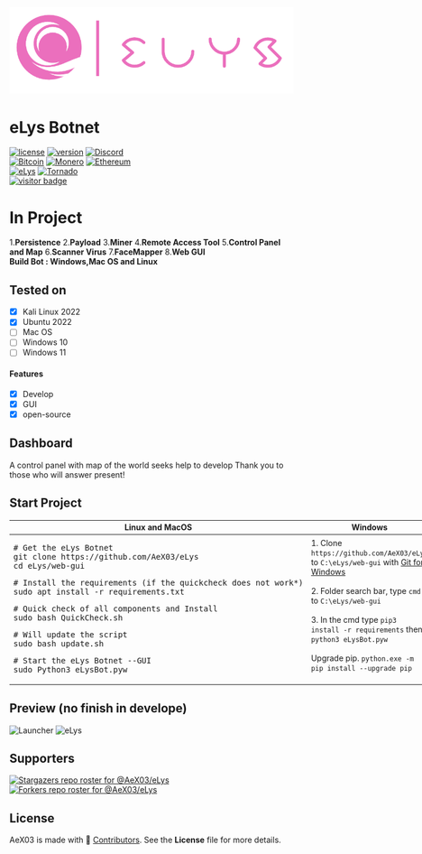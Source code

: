 ![Banner](https://github.com/AeX03/eLys/blob/main/web-gui/BuilderBoter/assets/images/logo/eLysC.png)
# eLys Botnet
[![license](https://img.shields.io/badge/license-MIT-brightgreen.svg)](https://github.com/AeX03/eLys)
[![version](https://img.shields.io/badge/version-2.0-blue.svg)](https://github.com/AeX03/eLys)
[![Discord](https://img.shields.io/discord/979349329909264414?label=Discord&logo=Discord)](http://discord.gg/xpaxKBEx9t)
<br>
[![Bitcoin](https://img.shields.io/badge/Bitcoin-accepted%20payment-red)](https://img.shields.io/badge/-bc1qsa9hpku5un9uksf8eg6u6qrukyyvddu07e8kmj-lightgrey)
[![Monero](https://img.shields.io/badge/Monero-accepted%20payment-orange)](https://img.shields.io/badge/-8Bo121p2BE8YLN6RoXfggi5Vtjqn5TCvgChopRRRczKtgXLbbWyz6mfMXhteKa7MpJRuxiUtxTmZFZiD8upBL4PsLSf9BPQ-lightgrey)
[![Ethereum](https://img.shields.io/badge/Ethereum-accepted%20payment-blue)](https://img.shields.io/badge/-0x9E85b764DEb1988b9F722Bb292Bf88f2D090026D-lightgrey)
<br>
[![eLys](https://img.shields.io/badge/Site-eLys-pink.svg)](https://eLysiane.eu/)
[![Tornado](https://img.shields.io/badge/NOVA-Tornado%20Cash-brightgreen.svg)](https://img.shields.io/badge/-available%20/09/2022-lightgrey)
<br>
[![visitor badge](https://visitor-badge.laobi.icu/badge?page_id=AeX03.eLys&left_color=gray&right_color=purple&left_text=New%20Visitors%20Today)](https://github.com/AeX03)


# In Project
1.__Persistence__
2.__Payload__
3.__Miner__
4.__Remote Access Tool__
5.__Control Panel and Map__
6.__Scanner Virus__
7.__FaceMapper__
8.__Web GUI__
<br>
__Build Bot : Windows,Mac OS and Linux__

## Tested on
- [x] Kali Linux 2022
- [x] Ubuntu 2022
- [ ] Mac OS
- [ ] Windows 10
- [ ] Windows 11
#### Features
- [x] Develop
- [x] GUI
- [x] open-source

## Dashboard
A control panel with map of the world
seeks help to develop Thank you to those who will answer present!

## Start Project

<table width="100%" style="width:100%; display:table;">
 <thead>
  <tr>
   <th width="50%" style="width:50%;">Linux and MacOS</th>
   <th width="50%" style="width:50%;">Windows</th>
  </tr>
 </thead>
 <tbody style="vertical-align: bottom;">
  <tr>
   <td>
<div class="highlight highlight-source-shell"><pre># Get the eLys Botnet
git clone https://github.com/AeX03/eLys
cd eLys/web-gui</pre></div>
<div class="highlight highlight-source-shell"><pre># Install the requirements (if the quickcheck does not work*)
sudo apt install -r requirements.txt</pre></div>
<div class="highlight highlight-source-shell"><pre># Quick check of all components and Install
sudo bash QuickCheck.sh</pre></div>
<div class="highlight highlight-source-shell"><pre># Will update the script
sudo bash update.sh</pre></div>
<div class="highlight highlight-source-shell"><pre># Start the eLys Botnet --GUI
sudo Python3 eLysBot.pyw</pre></div>
   </td>
   <td>
    1. Clone <code>https://github.com/AeX03/eLys</code> to <code>C:\eLys/web-gui</code> with <a href="https://git-scm.com/downloads">Git for Windows</a><br/><br/>
     2. Folder search bar, type <code>cmd</code> to <code>C:\eLys/web-gui</code></a><br/><br/>
      3. In the cmd type <code>pip3 install -r requirements</code> then <code>python3 eLysBot.pyw</code></a><br/><br/>
       Upgrade pip. <code>python.exe -m pip install --upgrade pip</code></a><br/><br/>
   </td>
  </tr>
 </tbody>
</table>

## Preview (no finish in develope)
![Launcher](https://github.com/AeX03/eLys/blob/main/web-gui/BuilderBoter/assets/images/screen/loginVLCAD231119)
![eLys](https://github.com/AeX03/eLys/blob/main/web-gui/BuilderBoter/assets/images/screen/dashboardVLCAD231119)

## Supporters
[![Stargazers repo roster for @AeX03/eLys](https://reporoster.com/stars/dark/AeX03/eLys)](https://github.com/AeX03/eLys/stargazers)
[![Forkers repo roster for @AeX03/eLys](https://reporoster.com/forks/dark/AeX03/eLys)](https://github.com/AeX03/eLys/network/members)

## License
AeX03 is made with 🖤 [Contributors](https://github.com/AeX03/eLys/graphs/contributors). See the **License** file for more details.
